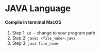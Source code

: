 # JAVA Language

#### Compile in terminal MacOS

1. Step 1: `cd ~` change to your program path
2. Step 2: `javac <file_name>.java`
3. Step 3: `java file_name`
